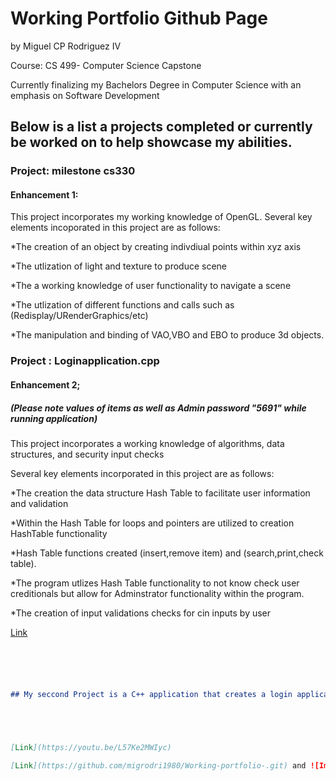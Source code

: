 # Working Portfolio Github Page
by Miguel CP Rodriguez IV 

Course: CS 499- Computer Science Capstone  

Currently finalizing my Bachelors Degree in Computer Science with an emphasis on Software Development 


## Below is a list a projects completed or currently be worked on to help showcase my abilities.  

### Project: milestone cs330

#### Enhancement 1:

This project incorporates my working knowledge of OpenGL.
Several key elements incoporated in this project are as follows:


*The creation of an object by creating indivdiual points within xyz axis

*The utlization of light and texture to produce scene 

*The a working knowledge of user functionality to navigate a scene

*The utlization of different functions and calls such as (Redisplay/URenderGraphics/etc)

*The manipulation and binding of VAO,VBO and EBO to produce 3d objects. 

### Project : Loginapplication.cpp

#### Enhancement 2;
##### (Please note values of items as well as Admin password "5691" while running application)

This project incorporates a working knowledge of algorithms, data structures, and security input checks

Several key elements incorporated in this project are as follows: 

*The creation the data structure Hash Table to facilitate user information and validation

*Within the Hash Table for loops and pointers are utilized to creation HashTable functionality

*Hash Table functions created (insert,remove item) and (search,print,check table). 

*The program utlizes Hash Table functionality to not know check user creditionals but 
allow for Adminstrator functionality within the program. 

*The creation of input validations checks for cin inputs by user

[Link](https://youtu.be/L57Ke2MWIyc)



```markdown





## My seccond Project is a C++ application that creates a login application and utilizes SQL functionality





[Link](https://youtu.be/L57Ke2MWIyc)

[Link](https://github.com/migrodri1980/Working-portfolio-.git) and ![Image](src)
```

